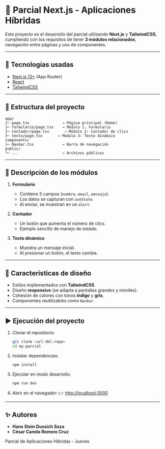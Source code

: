 # 📌 Parcial Next.js - Aplicaciones Híbridas

Este proyecto es el desarrollo del parcial utilizando **Next.js** y **TailwindCSS**, cumpliendo con los requisitos de tener **3 módulos relacionados**, navegación entre páginas y uso de componentes.

---

## 🚀 Tecnologías usadas
- [Next.js 13+](https://nextjs.org/) (App Router)
- [React](https://react.dev/)
- [TailwindCSS](https://tailwindcss.com/)

---

## 📂 Estructura del proyecto

```
app/
├─ page.tsx               → Página principal (Home)
├─ formulario/page.tsx    → Módulo 1: Formulario
├─ Contador/page.tsx       → Módulo 2: Contador de clics
├─ texto/page.tsx       → Módulo 3: Texto dinámico
components/
├─ Navbar.tsx             → Barra de navegación
public/
└─ ...                    → Archivos públicos
```

---

## 🧩 Descripción de los módulos

1. **Formulario**  
   - Contiene 3 campos (`nombre`, `email`, `mensaje`).  
   - Los datos se capturan con `useState`.  
   - Al enviar, se muestran en un `alert`.

2. **Contador**  
   - Un botón que aumenta el número de clics.  
   - Ejemplo sencillo de manejo de estado.

3. **Texto dinámico**  
   - Muestra un mensaje inicial.  
   - Al presionar un botón, el texto cambia.  

---

## 🎨 Características de diseño

- Estilos implementados con **TailwindCSS**.  
- Diseño **responsive** (se adapta a pantallas grandes y móviles).  
- Cohesión de colores con tonos **indigo** y **gris**.  
- Componentes reutilizables como `Navbar`.

---

## ▶️ Ejecución del proyecto

1. Clonar el repositorio:
   ```bash
   git clone <url-del-repo>
   cd my-parcial
   ```

2. Instalar dependencias:
   ```bash
   npm install
   ```

3. Ejecutar en modo desarrollo:
   ```bash
   npm run dev
   ```

4. Abrir en el navegador:
   👉 [http://localhost:3000](http://localhost:3000)

---

## ✨ Autores

* **Hans Stein Dussich Saza**
* **César Camilo Romero Cruz**

Parcial de Aplicaciones Híbridas - Jueves


